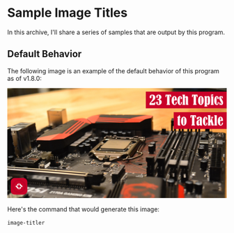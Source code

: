 # Sample Image Titles

In this archive, I'll share a series of samples that are output by this program.

## Default Behavior

The following image is an example of the default behavior of this program as of v1.8.0:

![23 Tech Topics to Tackle](23-tech-topics-to-tackle-featured-image-v1-7-2.JPEG)

Here's the command that would generate this image:

```shell script
image-titler
```
